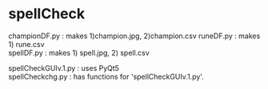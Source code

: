 # spellCheck  
championDF.py : makes 1)champion.jpg, 2)champion.csv 
runeDF.py : makes 1) rune.csv  
spellDF.py : makes 1) spell.jpg, 2) spell.csv  
  
spellCheckGUIv.1.py : uses PyQt5  
spellCheckchg.py : has functions for 'spellCheckGUIv.1.py'.
